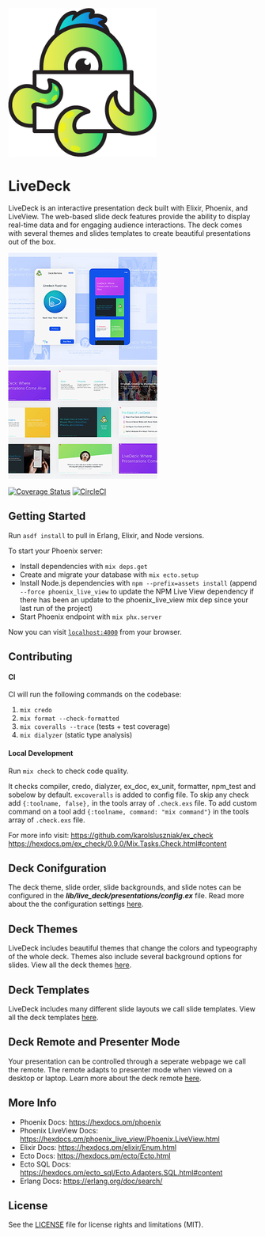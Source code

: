 ![alt text](assets/static/images/dill-blue-haired.png?raw=true=300x "Live Deck Logo")

# LiveDeck
LiveDeck is an interactive presentation deck built with Elixir, Phoenix, and LiveView. The web-based slide deck features provide the ability to display real-time data and for engaging audience interactions. The deck comes with several themes and slides templates to create beautiful presentations out of the box.

![alt text](assets/static/images/live-deck-sample-1.jpg?raw=true=250x "Live Deck Remote")
![alt text](assets/static/images/live-deck-sample-2.jpg?raw=true=250x "Live Deck Default Slide Theme")

[![Coverage Status](https://coveralls.io/repos/github/gaslight/live_deck/badge.svg)](https://coveralls.io/github/gaslight/live_deck)
[![CircleCI](https://circleci.com/gh/gaslight/live_deck.svg?style=svg)](https://circleci.com/gh/gaslight/live_deck)

## Getting Started

Run `asdf install` to pull in Erlang, Elixir, and Node versions.

To start your Phoenix server:

  * Install dependencies with `mix deps.get`
  * Create and migrate your database with `mix ecto.setup`
  * Install Node.js dependencies with `npm --prefix=assets install` (append `--force phoenix_live_view` to update the NPM Live View dependency if there has been an update to the phoenix_live_view mix dep since your last run of the project)
  * Start Phoenix endpoint with `mix phx.server`

Now you can visit [`localhost:4000`](http://localhost:4000) from your browser.

## Contributing

#### CI

CI will run the following commands on the codebase:

1. `mix credo`
2. `mix format --check-formatted`
3. `mix coveralls --trace` (tests + test coverage)
4. `mix dialyzer` (static type analysis)

#### Local Development

Run `mix check` to check code quality.

It checks compiler, credo, dialyzer, ex_doc, ex_unit, formatter, npm_test and sobelow by default. `excoveralls` is added to config file. To skip any check add `{:toolname, false},` in the tools array of `.check.exs` file. To add custom command on a tool add `{:toolname, command: "mix command"}` in the tools array of `.check.exs` file.

For more info visit:
https://github.com/karolsluszniak/ex_check
https://hexdocs.pm/ex_check/0.9.0/Mix.Tasks.Check.html#content

## Deck Conifguration
The deck theme, slide order, slide backgrounds, and slide notes can be configured in the ***lib/live_deck/presentations/config.ex*** file. Read more about the the configuration settings [here](https://github.com/gaslight/live_deck/wiki/Deck-Configuration).

## Deck Themes
LiveDeck includes beautiful themes that change the colors and typeography of the whole deck. Themes also include several background options for slides. View all the deck themes [here](https://github.com/gaslight/live_deck/wiki/Deck-Theme).

## Deck Templates
LiveDeck includes many different slide layouts we call slide templates. View all the deck templates [here](https://github.com/gaslight/live_deck/wiki/Deck-Slide-Templates).

## Deck Remote and Presenter Mode
Your presentation can be controlled through a seperate webpage we call the remote. The remote adapts to presenter mode when viewed on a desktop or laptop. Learn more about the deck remote [here](https://github.com/gaslight/live_deck/wiki/Deck-Remote-and-Presentation-Mode).

## More Info

  * Phoenix Docs: https://hexdocs.pm/phoenix
  * Phoenix LiveView Docs: https://hexdocs.pm/phoenix_live_view/Phoenix.LiveView.html
  * Elixir Docs: https://hexdocs.pm/elixir/Enum.html
  * Ecto Docs: https://hexdocs.pm/ecto/Ecto.html
  * Ecto SQL Docs: https://hexdocs.pm/ecto_sql/Ecto.Adapters.SQL.html#content
  * Erlang Docs: https://erlang.org/doc/search/

## License
See the [LICENSE](/LICENSE.md) file for license rights and limitations (MIT).
